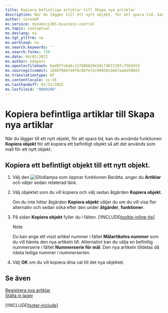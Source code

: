 ```yaml
---
title: Kopiera befintliga artiklar till Skapa nya artiklar
description: När du lägger till ett nytt objekt, för att spara tid, kan du använda funktionen Kopiera objekt för att kopiera ett befintligt objekt så att det används som mall för ett nytt objekt.
author: SorenGP
ms.service: dynamics365-business-central
ms.topic: conceptual
ms.devlang: na
ms.tgt_pltfrm: na
ms.workload: na
ms.search.keywords: ''
ms.search.forms: 729
ms.date: 04/01/2021
ms.author: edupont
ms.openlocfilehash: 6ad87fc0a6c137886b59e581f467119fc75b93fd
ms.sourcegitcommit: 189bf08d7ddf6c8b7ef2c09058c6847aa6e590d3
ms.translationtype: HT
ms.contentlocale: sv-SE
ms.lasthandoff: 01/31/2022
ms.locfileid: "8060306"
---
```

# <a name="copy-existing-items-to-create-new-items"></a>Kopiera befintliga artiklar till Skapa nya artiklar

När du lägger till ett nytt objekt, för att spara tid, kan du använda funktionen **Kopiera objekt** för att kopiera ett befintligt objekt så att det används som mall för ett nytt objekt.  

## <a name="to-copy-an-existing-item-to-a-new-item"></a>Kopiera ett befintligt objekt till ett nytt objekt.

1. Välj den ![Glödlampa som öppnar funktionen Berätta.](media/ui-search/search_small.png "Berätta vad du vill göra") anger du **Artiklar** och väljer sedan relaterad länk.  
2. Välj objektet som du vill kopiera och välj sedan åtgärden **Kopiera objekt**.  

    Om du inte hittar åtgärden **Kopiera objekt** väljer du om du vill visa fler alternativ och sedan söka efter den under **åtgärder**, **funktioner**.  

3. På sidan **Kopiera objekt** fyller du i fälten. [!INCLUDE[tooltip-inline-tip](includes/tooltip-inline-tip_md.md)]

    > [!NOTE]  
    > Du kan ange ett visst artikel nummer i fältet **Målartikelns nummer** som du vill hämta den nya artikeln till. Alternativt kan du välja en befintlig nummerserie i fältet **Nummerserie för mål**. Den nya artikeln tilldelas då nästa lediga nummer i nummerserien.  

4. Välj **OK** om du vill kopiera dina val till det nya objektet.  

## <a name="see-also"></a>Se även

[Registrera nya artiklar](inventory-how-register-new-items.md)  
[Ställa in lager](inventory-setup-inventory.md)  


[!INCLUDE[footer-include](includes/footer-banner.md)]